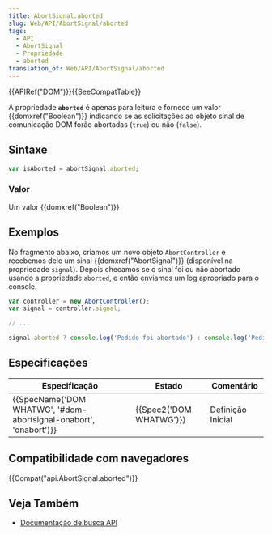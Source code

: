 ```yaml
---
title: AbortSignal.aborted
slug: Web/API/AbortSignal/aborted
tags:
  - API
  - AbortSignal
  - Propriedade
  - aborted
translation_of: Web/API/AbortSignal/aborted
---
```

{{APIRef("DOM")}}{{SeeCompatTable}}

A propriedade **`aborted`** é apenas para leitura e fornece um valor {{domxref("Boolean")}} indicando se as solicitações ao objeto sinal de comunicação DOM forão abortadas (`true`) ou não (`false`).

## Sintaxe

```js
var isAborted = abortSignal.aborted;
```

### Valor

Um valor {{domxref("Boolean")}}

## Exemplos

No fragmento abaixo, criamos um novo objeto `AbortController` e recebemos dele um sinal {{domxref("AbortSignal")}} (disponível na propriedade `signal`). Depois checamos se o sinal foi ou não abortado usando a propriedade `aborted`, e então enviamos um log apropriado para o console.

```js
var controller = new AbortController();
var signal = controller.signal;

// ...

signal.aborted ? console.log('Pedido foi abortado') : console.log('Pedido nao foi abortado');
```

## Especificações

| Especificação                                                                            | Estado                           | Comentário        |
| ---------------------------------------------------------------------------------------- | -------------------------------- | ----------------- |
| {{SpecName('DOM WHATWG', '#dom-abortsignal-onabort', 'onabort')}} | {{Spec2('DOM WHATWG')}} | Definição Inicial |

## Compatibilidade com navegadores

{{Compat("api.AbortSignal.aborted")}}

## Veja Também

- [Documentação de busca API](/pt-BR/docs/Web/API/Fetch_API)
